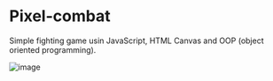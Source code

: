 ﻿# Pixel-combat

Simple fighting game usin JavaScript, HTML Canvas and OOP (object oriented programming).

![image](https://user-images.githubusercontent.com/89404773/197364246-8c8b9fa4-ad61-4289-9dfa-db579507748c.png)
